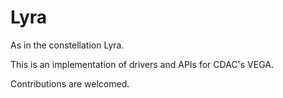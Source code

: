 # Lyra

As in the constellation Lyra.

This is an implementation of drivers and APIs for CDAC's VEGA.

Contributions are welcomed. 

